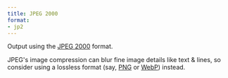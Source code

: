```yaml
---
title: JPEG 2000
format:
- jp2
---
```

Output using the [JPEG 2000](http://www.jpeg.org/jpeg2000/) format.

JPEG's image compression can blur fine image details like text & lines, so
consider using a lossless format (say, [PNG](/docs/outputs/png/) or
[WebP](/docs/outputs/webp/)) instead.
